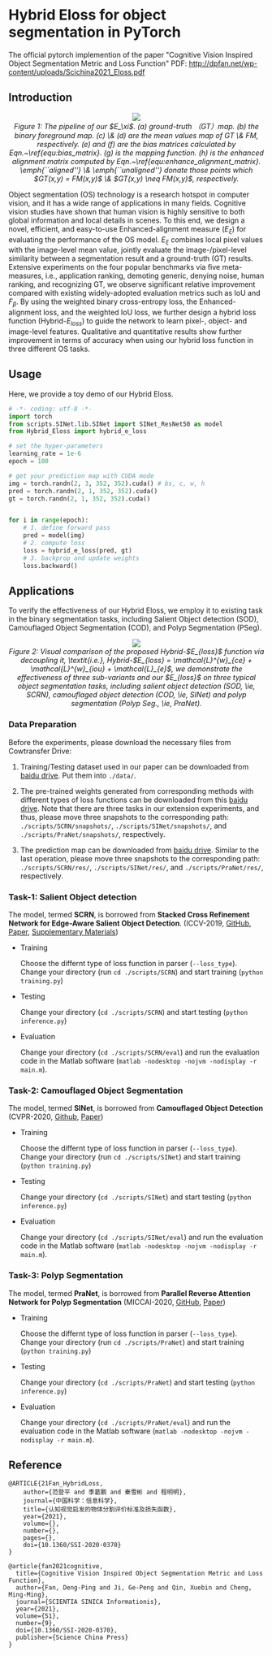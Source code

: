 # Hybrid Eloss for object segmentation in PyTorch

The official pytorch implemention of the paper "Cognitive Vision Inspired Object Segmentation Metric and Loss Function"
PDF: http://dpfan.net/wp-content/uploads/Scichina2021_Eloss.pdf

## Introduction

<p align="center">
    <img src="imgs/D-measureFramewrok.png"/> <br />
    <em> 
    Figure 1: The pipeline of our $E_\xi$.
  (a) ground-truth （GT）map. (b) the binary foreground map.
  (c) \& (d) are the mean values map of GT \& FM, respectively.
  (e) and (f) are the bias matrices calculated by Eqn.~\ref{equ:bias_matrix}.
  (g) is the mapping function.
  (h) is the enhanced alignment matrix computed by Eqn.~\ref{equ:enhance_alignment_matrix}.
  \emph{``aligned''} \& \emph{``unaligned''} donate those points which
  $GT(x,y) = FM(x,y)$ \& $GT(x,y) \neq FM(x,y)$, respectively.
    </em>
</p>

Object segmentation (OS) technology is a research hotspot in computer vision, and it has a wide range of applications 
in many fields. Cognitive vision studies have shown that human vision is highly sensitive to both global information 
and local details in scenes.
To this end, we design a novel, efficient, and easy-to-use Enhanced-alignment measure ($E_\xi$) for evaluating 
the performance of the OS model.
$E_\xi$ combines local pixel values with the image-level mean value, jointly evaluate the image-/pixel-level similarity 
between a segmentation result and a ground-truth (GT) results.
Extensive experiments on the four popular benchmarks via five meta-measures, i.e., application ranking, demoting generic, 
denying noise, human ranking, and recognizing GT, we observe significant relative improvement compared with existing 
widely-adopted evaluation metrics such as IoU and $F_\beta$.
By using the weighted binary cross-entropy loss, the Enhanced-alignment loss, and the weighted IoU loss, we further 
design a hybrid loss function (Hybrid-$E_{loss}$) to guide the network to learn pixel-, object- and image-level features.
Qualitative and quantitative results show further improvement in terms of accuracy when using our hybrid loss function 
in three different OS tasks.

## Usage

Here, we provide a toy demo of our Hybrid Eloss.

```python
# -*- coding: utf-8 -*-
import torch
from scripts.SINet.lib.SINet import SINet_ResNet50 as model
from Hybrid_Eloss import hybrid_e_loss

# set the hyper-parameters
learning_rate = 1e-6
epoch = 100

# get your prediction map with CUDA mode
img = torch.randn(2, 3, 352, 352).cuda() # bs, c, w, h
pred = torch.randn(2, 1, 352, 352).cuda()
gt = torch.randn(2, 1, 352, 352).cuda()


for i in range(epoch):
    # 1. define forward pass
    pred = model(img)
    # 2. compute loss
    loss = hybrid_e_loss(pred, gt)
    # 3. backprop and update weights
    loss.backward()
```
## Applications

To verify the effectiveness of our Hybrid Eloss, we employ it to existing task in the binary segmentation tasks, including Salient Object detection (SOD), Camouflaged Object Segmentation (COD), and Polyp Segmentation (PSeg).

<p align="center">
    <img src="imgs/visual_results-min.png"/> <br />
    <em> 
    Figure 2: Visual comparison of the proposed Hybrid-$E_{loss}$ function via decoupling it, \textit{i.e.}, Hybrid-$E_{loss} = \mathcal{L}^{w}_{ce} + \mathcal{L}^{w}_{iou} + \mathcal{L}_{e}$, we demonstrate the effectiveness of three sub-variants and our $E_{loss}$ on three typical object segmentation tasks, including salient object detection (SOD, \ie, SCRN), camouflaged object detection (COD, \ie, SINet) and polyp segmentation (Polyp Seg., \ie, PraNet).
    </em>
</p>

### Data Preparation

Before the experiments, please download the necessary files from Cowtransfer Drive:

1. Training/Testing dataset used in our paper can be downloaded from [baidu drive](https://pan.baidu.com/s/10k18ATzXT--G6C5uvEyfIA?pwd=5mdp). Put them into `./data/`.

2. The pre-trained weights generated from corresponding methods with different types of loss functions can be downloaded from this [baidu drive](https://pan.baidu.com/s/1d_Rr59Ol-7ji5_EVj9-hYQ?pwd=stfq). Note that there are three tasks in our extension experiments, and thus, please move three snapshots to the corresponding path: `./scripts/SCRN/snapshots/`, `./scripts/SINet/snapshots/`, and `./scripts/PraNet/snapshots/`, respectively.

3. The prediction map can be downloaded from [baidu drive](https://pan.baidu.com/s/1e2ntRaG0OgPxE_XqMLlSPw?pwd=nimq). Similar to the last operation, please move three snapshots to the corresponding path: `./scripts/SCRN/res/`, `./scripts/SINet/res/`, and `./scripts/PraNet/res/`, respectively.

### Task-1: Salient Object detection

The model, termed __SCRN__, is borrowed from __Stacked Cross Refinement Network for Edge-Aware Salient Object Detection__. (ICCV-2019, [GitHub](https://github.com/wuzhe71/SCRN), [Paper](http://openaccess.thecvf.com/content_ICCV_2019/papers/Wu_Stacked_Cross_Refinement_Network_for_Edge-Aware_Salient_Object_Detection_ICCV_2019_paper.pdf), [Supplementary Materials](http://openaccess.thecvf.com/content_ICCV_2019/supplemental/Wu_Stacked_Cross_Refinement_ICCV_2019_supplemental.pdf))

- Training
  
  Choose the differnt type of loss function in parser (`--loss_type`).  Change your directory (run `cd ./scripts/SCRN`) and start training (`python training.py`)

- Testing
  
  Change your directory (`cd ./scripts/SCRN`) and start testing (`python inference.py`)

- Evaluation
  
  Change your directory (`cd ./scripts/SCRN/eval`) and run the evaluation code in the Matlab software (`matlab -nodesktop -nojvm -nodisplay -r main.m`).

### Task-2: Camouflaged Object Segmentation

The model, termed **SINet**, is borrowed from **Camouflaged Object Detection** (CVPR-2020, [Github](https://github.com/DengPingFan/SINet), [Paper](https://openaccess.thecvf.com/content_CVPR_2020/papers/Fan_Camouflaged_Object_Detection_CVPR_2020_paper.pdf))

- Training
  
  Choose the differnt type of loss function in parser (`--loss_type`).  Change your directory (run `cd ./scripts/SINet`) and start training (`python training.py`)

- Testing
  
  Change your directory (`cd ./scripts/SINet`) and start testing (`python inference.py`)

- Evaluation
  
  Change your directory (`cd ./scripts/SINet/eval`) and run the evaluation code in the Matlab software (`matlab -nodesktop -nojvm -nodisplay -r main.m`).

### Task-3: Polyp Segmentation

The model, termed __PraNet__, is borrowed from __Parallel Reverse Attention Network for Polyp Segmentation__ (MICCAI-2020, [GitHub](https://github.com/DengPingFan/PraNet), [Paper](https://github.com/DengPingFan/PraNet/blob/master))

- Training
  
  Choose the differnt type of loss function in parser (`--loss_type`).  Change your directory (run `cd ./scripts/PraNet`) and start training (`python training.py`)

- Testing
  
  Change your directory (`cd ./scripts/PraNet`) and start testing (`python inference.py`)

- Evaluation

  Change your directory (`cd ./scripts/PraNet/eval`) and run the evaluation code in the Matlab software (`matlab -nodesktop -nojvm -nodisplay -r main.m`).

## Reference

    @ARTICLE{21Fan_HybridLoss,
        author={范登平 and 季葛鹏 and 秦雪彬 and 程明明},
        journal={中国科学：信息科学}, 
        title={认知视觉启发的物体分割评价标准及损失函数}, 
        year={2021},
        volume={},
        number={},
        pages={},
        doi={10.1360/SSI-2020-0370}
    }
    
    @article{fan2021cognitive,
      title={Cognitive Vision Inspired Object Segmentation Metric and Loss Function},
      author={Fan, Deng-Ping and Ji, Ge-Peng and Qin, Xuebin and Cheng, Ming-Ming},
      journal={SCIENTIA SINICA Informationis},
      year={2021},
      volume={51}, 
      number={9},
      doi={10.1360/SSI-2020-0370},
      publisher={Science China Press}
    }
